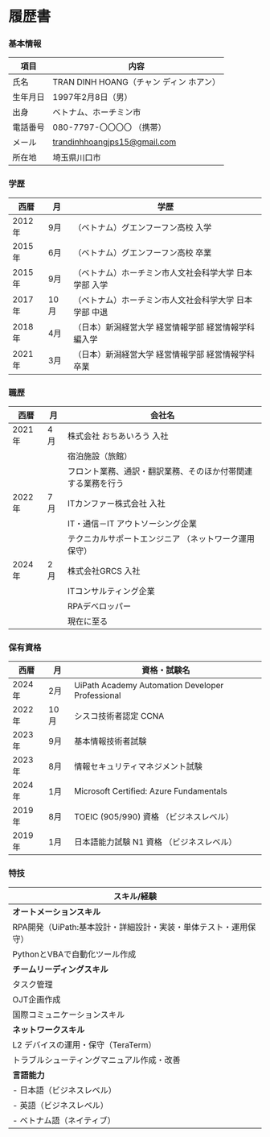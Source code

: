# **履歴書**

### **基本情報**
| 項目              | 内容                                        |
|------------------|---------------------------------------------|
| 氏名              | TRAN DINH HOANG（チャン ディン ホアン）    |
| 生年月日          | 1997年2月8日（男）                        |
| 出身          | ベトナム、ホーチミン市                        |
| 電話番号      | 080-7797-〇〇〇〇 （携帯）                              |
| メール            | trandinhhoangjps15@gmail.com               |
| 所在地              | 埼玉県川口市 |

### **学歴**
| 西暦    | 月    | 学歴                                                   |
|-------|-------|--------------------------------------------------------|
| 2012年| 9月 | （ベトナム）グエンフーフン高校 入学                     |
| 2015年| 6月 | （ベトナム）グエンフーフン高校 卒業                     |
| 2015年| 9月 | （ベトナム）ホーチミン市人文社会科学大学 日本学部 入学 |
| 2017年|10月 | （ベトナム）ホーチミン市人文社会科学大学 日本学部 中退 |
| 2018年| 4月 | （日本）新潟経営大学 経営情報学部 経営情報学科 編入学 |
| 2021年| 3月 | （日本）新潟経営大学 経営情報学部 経営情報学科 卒業  |

### **職歴**
| 西暦    | 月    | 会社名                    |
|-------|-------|---------------------------|
| 2021年| 4月| 株式会社 おちあいろう 入社     |
|       |       | 宿泊施設（旅館）  |
|       |       | フロント業務、通訳・翻訳業務、そのほか付帯関連する業務を行う  |
| 2022年| 7月| ITカンファー株式会社 入社       |
|       |       | IT・通信－IT アウトソーシング企業  |
|       |       | テクニカルサポートエンジニア （ネットワーク運用保守）|
| 2024年| 2月  | 株式会社GRCS 入社               |
|       |       | ITコンサルティング企業              |
|       |       | RPAデベロッパー              |
|       |       | 現在に至る              |

### **保有資格**
| 西暦    | 月    | 資格・試験名                                            |
|-------|-------|--------------------------------------------------------|
| 2024年| 2月   | UiPath Academy Automation Developer Professional      |
| 2022年|10月   | シスコ技術者認定 CCNA                                  |
| 2023年| 9月   | 基本情報技術者試験                                      |
| 2023年| 8月   | 情報セキュリティマネジメント試験                        |
| 2024年| 1月   | Microsoft Certified: Azure Fundamentals               |
| 2019年| 8月   | TOEIC (905/990) 資格 （ビジネスレベル）               |
| 2019年| 1月   | 日本語能力試験 N1 資格 （ビジネスレベル）             |

### **特技**
| スキル/経験                                    |
|-----------------------------------------------|
| **オートメーションスキル**                  |
| RPA開発（UiPath:基本設計・詳細設計・実装・単体テスト・運用保守）|
| PythonとVBAで自動化ツール作成                   |
| **チームリーディングスキル**                   |
| タスク管理            |
| OJT企画作成 |
| 国際コミュニケーションスキル |
| **ネットワークスキル**                   |
| L2 デバイスの運用・保守（TeraTerm）            |
| トラブルシューティングマニュアル作成・改善 |
| **言語能力**                                        |
| - 日本語（ビジネスレベル）                     |
| - 英語（ビジネスレベル）                       |
| - ベトナム語（ネイティブ）                     |
